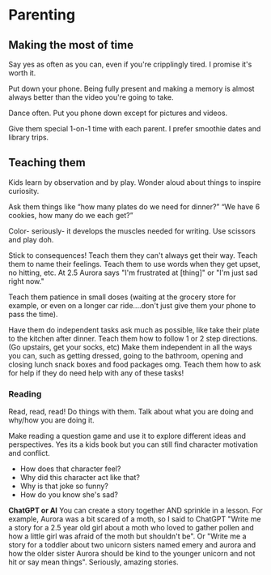 # Parenting
## Making the most of time
Say yes as often as you can, even if you're cripplingly tired. I promise it's worth it.

Put down your phone. Being fully present and making a memory is almost always better than the video you're going to take.

Dance often. Put you phone down except for pictures and videos.

Give them special 1-on-1 time with each parent. I prefer smoothie dates and library trips.

## Teaching them 
Kids learn by observation and by play. Wonder aloud about things to inspire curiosity.

Ask them things like “how many plates do we need for dinner?” “We have 6 cookies, how many do we each get?”

Color- seriously- it develops the muscles needed for writing. Use scissors and play doh. 

Stick to consequences! Teach them they can't always get their way. Teach them to name their feelings. Teach them to use words when they get upset, no hitting, etc. At 2.5 Aurora says "I'm frustrated at \[thing]" or "I'm just sad right now."

Teach them patience in small doses (waiting at the grocery store for example, or even on a longer car ride....don't just give them your phone to pass the time).

Have them do independent tasks ask much as possible, like take their plate to the kitchen after dinner. Teach them how to follow 1 or 2 step directions. (Go upstairs, get your socks, etc) Make them independent in all the ways you can, such as getting dressed, going to the bathroom, opening and closing lunch snack boxes and food packages omg. Teach them how to ask for help if they do need help with any of these tasks!

### Reading 
Read, read, read! Do things with them. Talk about what you are doing and why/how you are doing it.

Make reading a question game and use it to explore different ideas and perspectives. Yes its a kids book but you can still find character motivation and conflict.
- How does that character feel?
- Why did this character act like that?
- Why is that joke so funny?
- How do you know she's sad?

**ChatGPT or AI** You can create a story together AND sprinkle in a lesson. For example, Aurora was a bit scared of a moth, so I said to ChatGPT "Write me a story for a 2.5 year old girl about a moth who loved to gather pollen and how a little girl was afraid of the moth but shouldn't be". Or "Write me a story for a toddler about two unicorn sisters named emery and aurora and how the older sister Aurora should be kind to the younger unicorn and not hit or say mean things". Seriously, amazing stories.